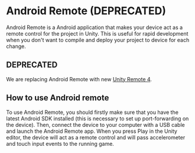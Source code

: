 Android Remote (DEPRECATED)
===========================


Android Remote is a Android application that makes your device act as a remote control for the project in Unity. This is useful for rapid development when you don't want to compile and deploy your project to device for each change.

DEPRECATED
----------

We are replacing Android Remote with new [Unity Remote 4](UnityRemote4).

How to use Android remote
-------------------------

To use Android Remote, you should firstly make sure that you have the latest Android SDK installed (this is necessary to set up port-forwarding on the device). Then, connect the device to your computer with a USB cable and launch the Android Remote app. When you press Play in the Unity editor, the device will act as a remote control and will pass accelerometer and touch input events to the running game.
